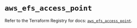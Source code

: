 # `aws_efs_access_point`

Refer to the Terraform Registry for docs: [`aws_efs_access_point`](https://registry.terraform.io/providers/hashicorp/aws/4.67.0/docs/resources/efs_access_point).
